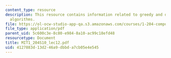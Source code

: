 ```yaml
---
content_type: resource
description: This resource contains information related to greedy and dynamic programming
  algorithms.
file: https://ol-ocw-studio-app-qa.s3.amazonaws.com/courses/1-204-computer-algorithms-in-systems-engineering-spring-2010/4127883d13d246a9dbbda7cb05e4e545_MIT1_204S10_lec12.pdf
file_type: application/pdf
parent_uid: 5c600c3e-8c80-e984-8a10-ac99c18efd48
resourcetype: Document
title: MIT1_204S10_lec12.pdf
uid: 4127883d-13d2-46a9-dbbd-a7cb05e4e545
---
```

